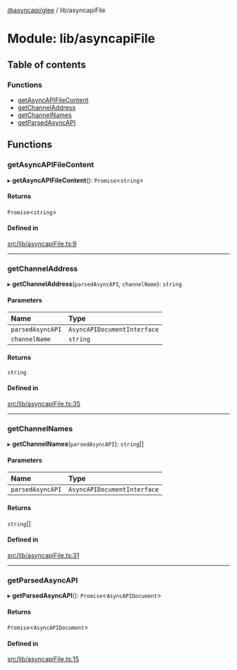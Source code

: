 [@asyncapi/glee](../README.md) / lib/asyncapiFile

# Module: lib/asyncapiFile

## Table of contents

### Functions

- [getAsyncAPIFileContent](lib_asyncapiFile.md#getasyncapifilecontent)
- [getChannelAddress](lib_asyncapiFile.md#getchanneladdress)
- [getChannelNames](lib_asyncapiFile.md#getchannelnames)
- [getParsedAsyncAPI](lib_asyncapiFile.md#getparsedasyncapi)

## Functions

### getAsyncAPIFileContent

▸ **getAsyncAPIFileContent**(): `Promise`<`string`\>

#### Returns

`Promise`<`string`\>

#### Defined in

[src/lib/asyncapiFile.ts:9](https://github.com/asyncapi/glee/blob/321e902/src/lib/asyncapiFile.ts#L9)

___

### getChannelAddress

▸ **getChannelAddress**(`parsedAsyncAPI`, `channelName`): `string`

#### Parameters

| Name | Type |
| :------ | :------ |
| `parsedAsyncAPI` | `AsyncAPIDocumentInterface` |
| `channelName` | `string` |

#### Returns

`string`

#### Defined in

[src/lib/asyncapiFile.ts:35](https://github.com/asyncapi/glee/blob/321e902/src/lib/asyncapiFile.ts#L35)

___

### getChannelNames

▸ **getChannelNames**(`parsedAsyncAPI`): `string`[]

#### Parameters

| Name | Type |
| :------ | :------ |
| `parsedAsyncAPI` | `AsyncAPIDocumentInterface` |

#### Returns

`string`[]

#### Defined in

[src/lib/asyncapiFile.ts:31](https://github.com/asyncapi/glee/blob/321e902/src/lib/asyncapiFile.ts#L31)

___

### getParsedAsyncAPI

▸ **getParsedAsyncAPI**(): `Promise`<`AsyncAPIDocument`\>

#### Returns

`Promise`<`AsyncAPIDocument`\>

#### Defined in

[src/lib/asyncapiFile.ts:15](https://github.com/asyncapi/glee/blob/321e902/src/lib/asyncapiFile.ts#L15)
